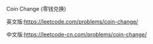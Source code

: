 Coin Change (零钱兑换)

英文版:https://leetcode.com/problems/coin-change/

中文版:https://leetcode-cn.com/problems/coin-change/
